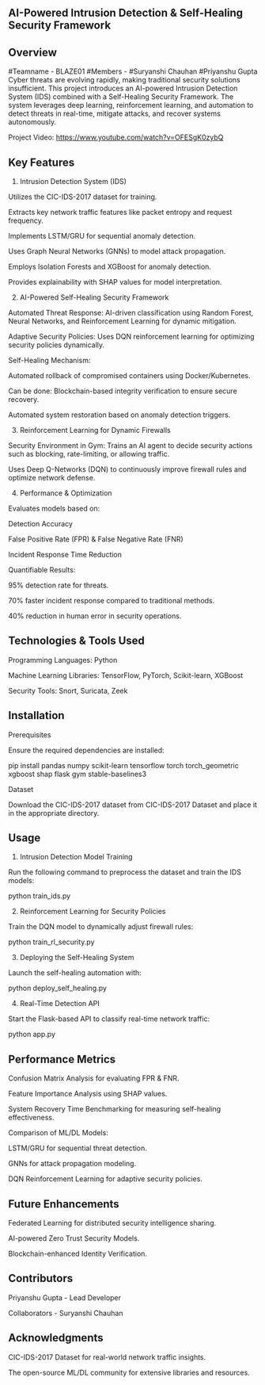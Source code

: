 ## AI-Powered Intrusion Detection & Self-Healing Security Framework

## Overview
#Teamname - BLAZE01
#Members - 
#Suryanshi Chauhan
#Priyanshu Gupta 
Cyber threats are evolving rapidly, making traditional security solutions insufficient. This project introduces an AI-powered Intrusion Detection System (IDS) combined with a Self-Healing Security Framework. The system leverages deep learning, reinforcement learning, and automation to detect threats in real-time, mitigate attacks, and recover systems autonomously.

Project Video: https://www.youtube.com/watch?v=OFESgK0zybQ

## Key Features

1. Intrusion Detection System (IDS)

Utilizes the CIC-IDS-2017 dataset for training.

Extracts key network traffic features like packet entropy and request frequency.

Implements LSTM/GRU for sequential anomaly detection.

Uses Graph Neural Networks (GNNs) to model attack propagation.

Employs Isolation Forests and XGBoost for anomaly detection.

Provides explainability with SHAP values for model interpretation.

2. AI-Powered Self-Healing Security Framework

Automated Threat Response: AI-driven classification using Random Forest, Neural Networks, and Reinforcement Learning for dynamic mitigation.

Adaptive Security Policies: Uses DQN reinforcement learning for optimizing security policies dynamically.

Self-Healing Mechanism:

Automated rollback of compromised containers using Docker/Kubernetes.

Can be done:
Blockchain-based integrity verification to ensure secure recovery.

Automated system restoration based on anomaly detection triggers.

3. Reinforcement Learning for Dynamic Firewalls

Security Environment in Gym: Trains an AI agent to decide security actions such as blocking, rate-limiting, or allowing traffic.

Uses Deep Q-Networks (DQN) to continuously improve firewall rules and optimize network defense.

4. Performance & Optimization

Evaluates models based on:

Detection Accuracy

False Positive Rate (FPR) & False Negative Rate (FNR)

Incident Response Time Reduction

Quantifiable Results:

95% detection rate for threats.

70% faster incident response compared to traditional methods.

40% reduction in human error in security operations.

## Technologies & Tools Used

Programming Languages: Python 

Machine Learning Libraries: TensorFlow, PyTorch, Scikit-learn, XGBoost

Security Tools: Snort, Suricata, Zeek

## Installation

Prerequisites

Ensure the required dependencies are installed:

pip install pandas numpy scikit-learn tensorflow torch torch_geometric xgboost shap flask gym stable-baselines3

Dataset

Download the CIC-IDS-2017 dataset from CIC-IDS-2017 Dataset and place it in the appropriate directory.

## Usage

1. Intrusion Detection Model Training

Run the following command to preprocess the dataset and train the IDS models:

python train_ids.py

2. Reinforcement Learning for Security Policies

Train the DQN model to dynamically adjust firewall rules:

python train_rl_security.py

3. Deploying the Self-Healing System

Launch the self-healing automation with:

python deploy_self_healing.py

4. Real-Time Detection API

Start the Flask-based API to classify real-time network traffic:

python app.py

## Performance Metrics

Confusion Matrix Analysis for evaluating FPR & FNR.

Feature Importance Analysis using SHAP values.

System Recovery Time Benchmarking for measuring self-healing effectiveness.

Comparison of ML/DL Models:

LSTM/GRU for sequential threat detection.

GNNs for attack propagation modeling.

DQN Reinforcement Learning for adaptive security policies.

## Future Enhancements

Federated Learning for distributed security intelligence sharing.

AI-powered Zero Trust Security Models.

Blockchain-enhanced Identity Verification.

## Contributors

Priyanshu Gupta - Lead Developer

Collaborators - Suryanshi Chauhan

## Acknowledgments

CIC-IDS-2017 Dataset for real-world network traffic insights.

The open-source ML/DL community for extensive libraries and resources.
